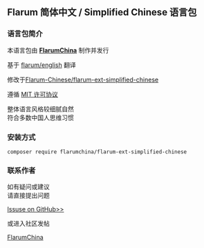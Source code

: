 ## Flarum 简体中文 / Simplified Chinese 语言包


### 语言包简介

本语言包由 **[FlarumChina](http://flarum.ga)** 制作并发行

基于 [flarum/english](https://github.com/flarum/flarum-ext-english) 翻译

修改于[Flarum-Chinese/flarum-ext-simplified-chinese](https://github.com/Flarum-Chinese/flarum-ext-simplified-chinese)

遵循 [MIT 许可协议](http://opensource.org/licenses/mit-license.php)

整体语言风格较细腻自然  
符合多数中国人思维习惯

### 安装方式

    composer require flarumchina/flarum-ext-simplified-chinese



### 联系作者
如有疑问或建议  
请直接提出问题  

[Issuse on GitHub>>](https://github.com/FlarumChina/flarum-ext-simplified-chinese/issues)  

或进入社区发帖

[FlarumChina](http://discuss.flarum.ga)
